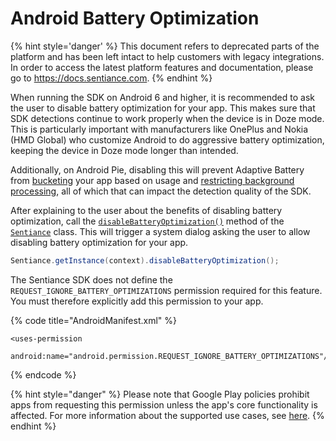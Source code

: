# Android Battery Optimization

{% hint style='danger' %} This document refers to deprecated parts of the platform and has been left intact to help customers with legacy integrations. In order to access the latest platform features and documentation, please go to https://docs.sentiance.com. {% endhint %}

When running the SDK on Android 6 and higher, it is recommended to ask the user to disable battery optimization for your app. This makes sure that SDK detections continue to work properly when the device is in Doze mode. This is particularly important with manufacturers like OnePlus and Nokia (HMD Global) who customize Android to do aggressive battery optimization, keeping the device in Doze mode longer than intended.

Additionally, on Android Pie, disabling this will prevent Adaptive Battery from [bucketing](https://developer.android.com/about/versions/pie/power#buckets) your app based on usage and [restricting background processing](https://developer.android.com/reference/android/app/ActivityManager#isBackgroundRestricted\(\)), all of which that can impact the detection quality of the SDK.

After explaining to the user about the benefits of disabling battery optimization, call the [`disableBatteryOptimization()`](../../api-reference/android/sentiance.md#disablebatteryoptimization) method of the [`Sentiance`](../../api-reference/android/sentiance.md) class. This will trigger a system dialog asking the user to allow disabling battery optimization for your app.

```java
Sentiance.getInstance(context).disableBatteryOptimization();
```

The Sentiance SDK does not define the `REQUEST_IGNORE_BATTERY_OPTIMIZATIONS` permission required for this feature. You must therefore explicitly add this permission to your app.

{% code title="AndroidManifest.xml" %}
```markup
<uses-permission 
	android:name="android.permission.REQUEST_IGNORE_BATTERY_OPTIMIZATIONS"/>
```
{% endcode %}

{% hint style="danger" %}
Please note that Google Play policies prohibit apps from requesting this permission unless the app's core functionality is affected. For more information about the supported use cases, see [here](https://developer.android.com/training/monitoring-device-state/doze-standby#whitelisting-cases).
{% endhint %}

